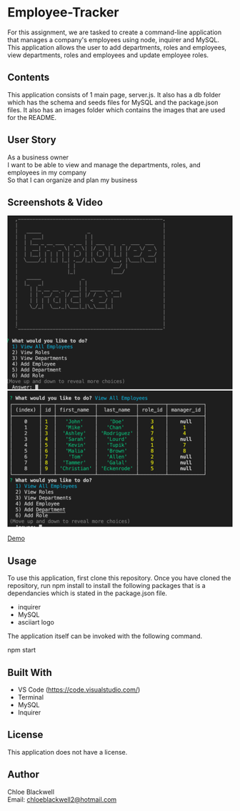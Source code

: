 # Employee-Tracker

For this assignment, we are tasked to create a command-line application that manages a company's employees using node, inquirer and MySQL. This application allows the user to add departments, roles and employees, view departments, roles and employees and update employee roles.

## Contents

This application consists of 1 main page, server.js. It also has a db folder which has the schema and seeds files for MySQL and the package.json files. It also has an images folder which contains the images that are used for the README.

## User Story

As a business owner<br>
I want to be able to view and manage the departments, roles, and employees in my company<br>
So that I can organize and plan my business<br>

## Screenshots & Video

<img src="./images/startScreen.png">
<img src="./images/allEmployees.png">

<a href="https://drive.google.com/file/d/1h6lIGmEnr2Lg09gRAxJHVMj95Ma20J8v/view?usp=sharing">Demo</a>

## Usage

To use this application, first clone this repository. Once you have cloned the repository, run npm install to install the following packages that is a dependancies which is stated in the package.json file.

- inquirer
- MySQL
- asciiart logo

The application itself can be invoked with the following command.

npm start

## Built With

- VS Code (https://code.visualstudio.com/)
- Terminal
- MySQL
- Inquirer

## License

This application does not have a license.

## Author

Chloe Blackwell<br>
Email: chloeblackwell2@hotmail.com
